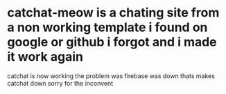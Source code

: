 # catchat-meow is a chating site from a non working template i found on google or github i forgot and i made it work again
catchat is now working the problem was firebase was down thats makes catchat down sorry for the inconvent
